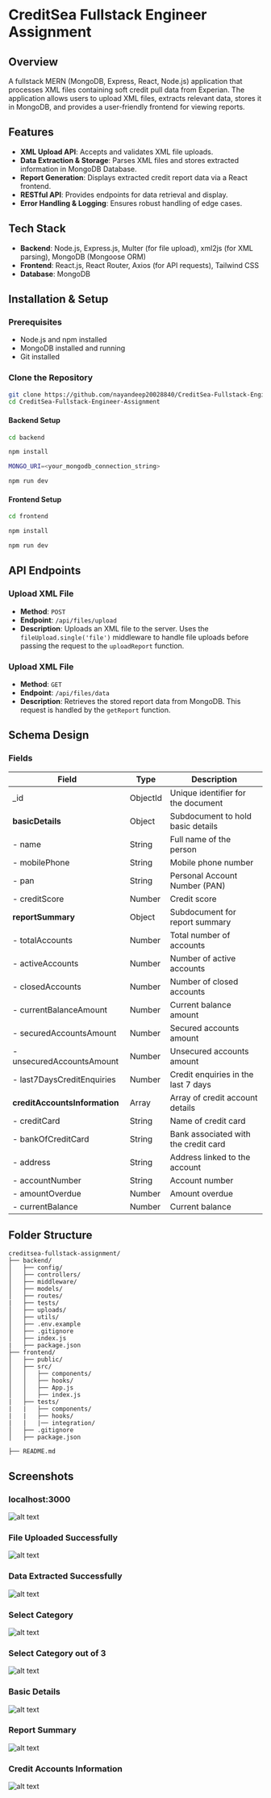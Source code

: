 # CreditSea Fullstack Engineer Assignment

## Overview

A fullstack MERN (MongoDB, Express, React, Node.js) application that processes XML files containing soft credit pull data from Experian. The application allows users to upload XML files, extracts relevant data, stores it in MongoDB, and provides a user-friendly frontend for viewing reports.

## Features
- **XML Upload API**: Accepts and validates XML file uploads.
- **Data Extraction & Storage**: Parses XML files and stores extracted information in MongoDB Database.
- **Report Generation**: Displays extracted credit report data via a React frontend.
- **RESTful API**: Provides endpoints for data retrieval and display.
- **Error Handling & Logging**: Ensures robust handling of edge cases.

## Tech Stack
- **Backend**: Node.js, Express.js, Multer (for file upload), xml2js (for XML parsing), MongoDB (Mongoose ORM)
- **Frontend**: React.js, React Router, Axios (for API requests), Tailwind CSS
- **Database**: MongoDB

## Installation & Setup
### Prerequisites
- Node.js and npm installed
- MongoDB installed and running
- Git installed

### Clone the Repository

```sh
git clone https://github.com/nayandeep20028840/CreditSea-Fullstack-Engineer-Assignment
cd CreditSea-Fullstack-Engineer-Assignment
```

#### Backend Setup

```sh
cd backend

npm install

MONGO_URI=<your_mongodb_connection_string>

npm run dev
```

#### Frontend Setup

```sh
cd frontend

npm install

npm run dev
```

## API Endpoints

### Upload XML File

- **Method**: `POST`
- **Endpoint**: `/api/files/upload`
- **Description**: Uploads an XML file to the server. Uses the `fileUpload.single('file')` middleware to handle file uploads before passing the request to the `uploadReport` function.

### Upload XML File

- **Method**: `GET`
- **Endpoint**: `/api/files/data`
- **Description**: Retrieves the stored report data from MongoDB. This request is handled by the `getReport` function.


## Schema Design

### Fields

| Field                           | Type                | Description                                |
|---------------------------------|---------------------|--------------------------------------------|
| _id                             | ObjectId            | Unique identifier for the document         |
| **basicDetails**                | Object              | Subdocument to hold basic details          |
|     - name                      | String              | Full name of the person                    |
|     - mobilePhone               | String              | Mobile phone number                        |
|     - pan                       | String              | Personal Account Number (PAN)              |
|     - creditScore               | Number              | Credit score                               |
| **reportSummary**               | Object              | Subdocument for report summary             |
|     - totalAccounts             | Number              | Total number of accounts                   |
|     - activeAccounts            | Number              | Number of active accounts                  |
|     - closedAccounts            | Number              | Number of closed accounts                  |
|     - currentBalanceAmount      | Number              | Current balance amount                     |
|     - securedAccountsAmount     | Number              | Secured accounts amount                    |
|     - unsecuredAccountsAmount   | Number              | Unsecured accounts amount                  |
|     - last7DaysCreditEnquiries  | Number              | Credit enquiries in the last 7 days        |
| **creditAccountsInformation**   | Array               | Array of credit account details            |
|     - creditCard                | String              | Name of credit card                        |
|     - bankOfCreditCard          | String              | Bank associated with the credit card       |
|     - address                   | String              | Address linked to the account              |
|     - accountNumber             | String              | Account number                             |
|     - amountOverdue             | Number              | Amount overdue                             |
|     - currentBalance            | Number              | Current balance     



## Folder Structure

```
creditsea-fullstack-assignment/
├── backend/
│   ├── config/
│   ├── controllers/
│   ├── middleware/
│   ├── models/
│   ├── routes/
|   ├── tests/
│   ├── uploads/
│   ├── utils/
│   ├── .env.example
│   ├── .gitignore
│   ├── index.js
|   ├── package.json
├── frontend/
│   ├── public/
│   ├── src/
│   │   ├── components/
│   │   ├── hooks/
│   │   ├── App.js
│   │   ├── index.js
|   ├── tests/
|   |   ├── components/
|   |   ├── hooks/
|   |   |── integration/
│   ├── .gitignore
│   ├── package.json

├── README.md
```

## Screenshots


### localhost:3000
![alt text](image.png)

### File Uploaded Successfully
![alt text](image-1.png)

### Data Extracted Successfully
![alt text](image-2.png)

### Select Category
![alt text](image-3.png)

### Select Category out of 3
![alt text](image-4.png)

### Basic Details
![alt text](image-5.png)

### Report Summary
![alt text](image-6.png)

### Credit Accounts Information
![alt text](image-7.png)

